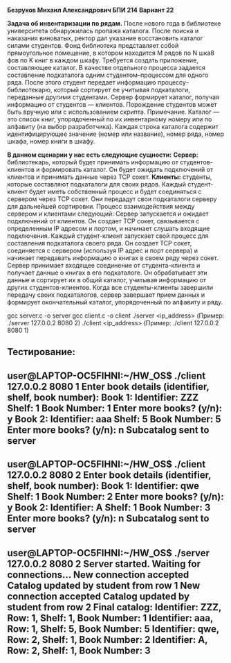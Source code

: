 **Безруков Михаил Александрович БПИ 214** 
**Вариант 22**

**Задача об инвентаризации по рядам.** После нового года в библиотеке университета обнаружилась пропажа каталога. После поиска и наказания виноватых, ректор дал указание восстановить каталог силами студентов. Фонд библиотека представляет собой прямоугольное помещение, в котором находится M рядов по N шка8
фов по K книг в каждом шкафу. Требуется создать приложение, составляющее каталог. В качестве отдельного процесса
задается составление подкаталога одним студентом–процессом для
одного ряда. После этого студент передает информацию процессу–
библиотекарю, который сортирует ее учитывая подкаталоги, переданные другими студентами. Сервер формирует каталог, получая
информацию от студентов — клиентов. Порождение студентов
может быть вручную или с использованием скрипта. Примечание. Каталог — это список книг, упорядоченный по их
инвентарному номеру или по алфавиту (на выбор разработчика). Каждая строка каталога содержит идентифицирующее значение (номер или название), номер ряда,
номер шкафа, номер книги в шкафу.

**В данном сценарии у нас есть следующие сущности:**
**Сервер:** библиотекарь, который будет принимать информацию от студентов-клиентов и формировать каталог. Он будет ожидать подключений от клиентов и принимать данные через TCP сокет.
**Клиенты:** студенты, которые составляют подкаталоги для своих рядов. Каждый студент-клиент будет иметь собственный процесс и будет соединяться с сервером через TCP сокет. Они передадут свои подкаталоги серверу для дальнейшей сортировки.
Процесс взаимодействия между сервером и клиентами следующий:
Сервер запускается и ожидает подключений от клиентов. Он создает TCP сокет, связывается с определенным IP адресом и портом, и начинает слушать входящие подключения.
Каждый студент-клиент запускает свой процесс для составления подкаталога своего ряда. Он создает TCP сокет, соединяется с сервером (используя IP адрес и порт сервера) и начинает передавать информацию о книгах в своем ряду через сокет.
Сервер принимает входящее соединение от студента-клиента и получает данные о книгах в его подкаталоге. Он обрабатывает эти данные и сортирует их в общий каталог, учитывая информацию от других студентов-клиентов.
Когда все студенты-клиенты завершили передачу своих подкаталогов, сервер завершает прием данных и формирует окончательный каталог, упорядоченный по алфавиту и ряду.

gcc server.c -o server
gcc client.c -o client
./server <ip_address> <port> <rows>
(Пример: ./server 127.0.0.2 8080 2)
./client <ip_address> <port> <row>
(Пример: ./client 127.0.0.2 8080 1)

Тестирование:
--------------------------------------------------------------
user@LAPTOP-OC5FIHNI:~/HW_OS$ ./client 127.0.0.2 8080 1
Enter book details (identifier, shelf, book number):
Book 1:
Identifier: ZZZ
Shelf: 1
Book Number: 1
Enter more books? (y/n): y
Book 2:
Identifier: aaa
Shelf: 5
Book Number: 5
Enter more books? (y/n): n
Subcatalog sent to server
--------------------------------------------------------------
user@LAPTOP-OC5FIHNI:~/HW_OS$ ./client 127.0.0.2 8080 2
Enter book details (identifier, shelf, book number):
Book 1:
Identifier: qwe
Shelf: 1
Book Number: 2
Enter more books? (y/n): y
Book 2:
Identifier: A
Shelf: 1
Book Number: 3
Enter more books? (y/n): n
Subcatalog sent to server
--------------------------------------------------------------
user@LAPTOP-OC5FIHNI:~/HW_OS$ ./server 127.0.0.2 8080 2
Server started. Waiting for connections...
New connection accepted
Catalog updated by student from row 1
New connection accepted
Catalog updated by student from row 2
Final catalog:
Identifier: ZZZ, Row: 1, Shelf: 1, Book Number: 1
Identifier: aaa, Row: 1, Shelf: 5, Book Number: 5
Identifier: qwe, Row: 2, Shelf: 1, Book Number: 2
Identifier: A, Row: 2, Shelf: 1, Book Number: 3
--------------------------------------------------------------
